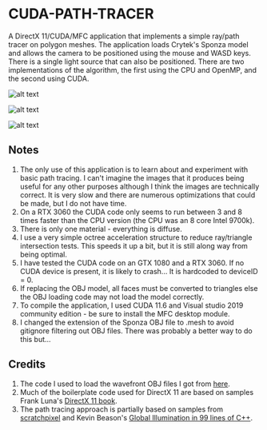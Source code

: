 # CUDA-PATH-TRACER

A DirectX 11/CUDA/MFC application that implements a simple ray/path tracer on polygon meshes. The application loads Crytek's Sponza model and allows the camera to be positioned using the mouse and WASD keys. There is a single light source that can also be positioned. There are two implementations of the algorithm, the first using the CPU and OpenMP, and the second using CUDA.

![alt text](https://github.com/JohnLeber/MFC-Path-Tracer/blob/master/Images/Image_grey_128.png)

![alt text](https://github.com/JohnLeber/MFC-Path-Tracer/blob/master/Images/Image_N128_Upper2.png)

![alt text](https://github.com/JohnLeber/MFC-Path-Tracer/blob/master/Images/Image_N128_Upper.png)


## Notes

1) The only use of this application is to learn about and experiment with basic path tracing. I can't imagine the images that it produces being useful for any other purposes although I think the images are technically correct. It is very slow and there are numerous optimizations that could be made, but I do not have time.
2) On a RTX 3060 the CUDA code only seems to run between 3 and 8 times faster than the CPU version (the CPU was an 8 core Intel 9700k).
3) There is only one material - everything is diffuse.
4) I use a very simple octree acceleration structure to reduce ray/triangle intersection tests. This speeds it up a bit, but it is still along way from being optimal.
5) I have tested the CUDA code on an GTX 1080 and a RTX 3060. If no CUDA device is present, it is likely to crash... It is hardcoded to deviceID = 0.
6) If replacing the OBJ model, all faces must be converted to triangles else the OBJ loading code may not load the model correctly.
7) To compile the application, I used CUDA 11.6 and Visual studio 2019 community edition - be sure to install the MFC desktop module.
8) I changed the extension of the Sponza OBJ file to .mesh to avoid gitignore filtering out OBJ files. There was probably a better way to do this but...

## Credits

1) The code I used to load the wavefront OBJ files I got from [here](http://code-section.com/blog/dx9-obj-loader).
2) Much of the boilerplate code used for DirectX 11 are based on samples Frank Luna's [DirectX 11 book](https://www.amazon.com/Introduction-3D-Game-Programming-DirectX/dp/1936420228).
3) The path tracing approach is partially based on samples from [scratchpixel]( https://www.scratchapixel.com/lessons/3d-basic-rendering/global-illumination-path-tracing) and Kevin Beason's [Global Illumination in 99 lines of C++](https://www.kevinbeason.com/smallpt/).
